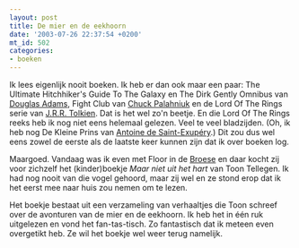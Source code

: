 ```yaml
---
layout: post
title: De mier en de eekhoorn
date: '2003-07-26 22:37:54 +0200'
mt_id: 502
categories:
- boeken
---
```

Ik lees eigenlijk nooit boeken. Ik heb er dan ook maar een paar: The Ultimate Hitchhiker's Guide To The Galaxy en The Dirk Gently Omnibus van <a href="http://www.douglasadams.com/">Douglas Adams</a>, Fight Club van <a href="http://www.chuckpalahniuk.net/">Chuck Palahniuk</a> en de Lord Of The Rings serie van <a href="http://www.tolkien.co.uk/">J.R.R. Tolkien</a>. Dat is het wel zo'n beetje. En die Lord Of The Rings reeks heb ik nog niet eens helemaal gelezen. Veel te veel bladzijden. (Oh, ik heb nog De Kleine Prins van <a href="http://www.saint-exupery.org/">Antoine de Saint-Exup&eacute;ry</a>.) Dit zou dus wel eens zowel de eerste als de laatste keer kunnen zijn dat ik over boeken log.

Maargoed. Vandaag was ik even met Floor in de <a href="http://www.broese.net/">Broese</a> en daar kocht zij voor zichzelf het (kinder)boekje <i>Maar niet uit het hart</i> van Toon Tellegen. Ik had nog nooit van die vogel gehoord, maar zij wel en ze stond erop dat ik het eerst mee naar huis zou nemen om te lezen.

Het boekje bestaat uit een verzameling van verhaaltjes die Toon schreef over de avonturen van de mier en de eekhoorn. Ik heb het in &eacute;&eacute;n ruk uitgelezen en vond het fan-tas-tisch. Zo fantastisch dat ik meteen even overgetikt heb. Ze wil het boekje wel weer terug namelijk.
